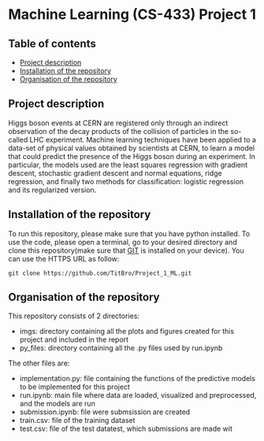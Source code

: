 # Machine Learning (CS-433) Project 1
## Table of contents
* [Project description](#Description)
* [Installation of the repository](#Installation)
* [Organisation of the repository](#Organisation)

## Project description
Higgs boson events at CERN are registered only through an indirect observation of the decay products of the collision of particles in the so-called LHC experiment. Machine learning techniques have been applied to a data-set of physical values obtained by scientists at CERN, to learn a model that could predict the presence of the Higgs boson during an experiment. In particular, the models used are the least squares regression with gradient descent, stochastic gradient descent and normal equations, ridge regression, and finally two methods for classification: logistic regression and its regularized version.

## Installation of the repository
To run this repository, please make sure that you have python installed.
To use the code, please open a terminal, go to your desired directory and clone this repository(make sure that [GIT](https://git-scm.com/) is installed on your device). You can use the HTTPS URL as follow: 
```
git clone https://github.com/TitBro/Project_1_ML.git
```

## Organisation of the repository
This repository consists of 2 directories: 

* imgs: directory containing all the plots and figures created for this project and included in the report
* py_files: directory containing all the .py files used by run.ipynb 

The other files are:

* implementation.py: file containing the functions of the predictive models to be implemented for this project
* run.ipynb: main file where data are loaded, visualized and preprocessed, and the models are run 
* submission.ipynb: file were submsission are created
* train.csv: file of the training dataset
* test.csv: file of the test datatest, which submissions are made wit
